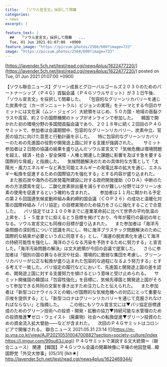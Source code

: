```yaml
---
title:  　「ソウル宣言文」採択して閉幕   
categories:
- news
excerpt: |
  
feature_text: |
  ##  　「ソウル宣言文」採択して閉幕   ...
  Tue, 01 Jun 2021 01:07:00  +0900
feature_image: "https://picsum.photos/2560/600?image=733"
image: "https://picsum.photos/2560/600?image=733"
---
```


[https://lavender.5ch.net/test/read.cgi/news4plus/1622477220/](https://lavender.5ch.net/test/read.cgi/news4plus/1622477220/)
posted on Tue, 01 Jun 2021 01:07:00  +0900

<!--more-->

【ソウル聯合ニュース】グリーン成長とグローバルゴールズ２０３０のためのパートナーシップ（Ｐ４Ｇ）首脳会議（Ｐ４Ｇソウルサミット）が３１日午後、「ソウル宣言文」を採択して閉幕した。 　「包容的なグリーンリカバリーを通じた炭素中立（カーボンニュートラル）ビジョンの実現」をテーマとする今回のサミットには文在寅（ムン・ジェイン）大統領をはじめ、５０カ国・地域の首脳クラスや高官、約２０の国際機関のトップがオンラインで参加した。 　韓国で開かれた初の環境分野の多国間首脳会議であり、２０１８年に続く２回目のＰ４Ｇサミットで、参加者は会議期間中、包容的なグリーンリカバリー、炭素中立、官民の協力に向けた意思と行動計画を示した。 　特に包容的なグリーンリカバリーのための先進国の役割や開発途上国に対する支援が強調された。　 　サミット参加者は２日間の協議の結果を盛り込んだソウル宣言文で「気候危機は環境問題を超え、経済・社会・安全保障・人権と関連した課題に影響を及ぼす急を要する国際的な脅威」と指摘した。 　気候問題解決のための具体的な方策として「太陽光・風力エネルギーなど再生可能エネルギーの発電比率の拡大を通じ、エネルギー転換を促進するための国際協力を強化する」とする内容が盛り込まれた。 　また脱石炭や海外の石炭発電所建設に対する政府開発援助（ＯＤＡ）中断のための方法摸索を促し、二酸化炭素排出量を減らすのが難しい分野ではクリーン水素の使用を促進するという確約も含まれた。　 　参加者は１１月に開かれる予定の第２６回国連気候変動枠組み条約締約国会議（ＣＯＰ２６）の成功と温暖化対策の国際枠組み「パリ協定」の目標実現のため協力をさらに強化することで合意した。 　パリ協定では２１００年までに産業革命前に比べて世界の平均気温の上昇を、１・５度までに抑えるとう目標を掲げており、今年が履行の最初の年となる。ソウル宣言文にも同様の目標が盛り込まれた。 　また参加者は「海洋汚染問題の深刻性について認識を共にし、特に海洋プラスチック問題解決のために国際的な結束が必要という点に同意する」とし、「海運の脱炭素化を通じて海洋の持続可能性を強化し、海洋のさらなる汚染を予防するために努力する」と宣言した。「海洋汚染問題の解決」は文大統領が今回の会議で提案した。 　さらに参加者は「個別の国の異なる状況や社会、環境的に脆弱な集団を考慮し、グリーンリカバリーが公正な転換が盛り込まれた包容的な過程になるよう努力する」とする考えで一致した。パリ協定の履行などにおいて、先進国と開発途上国の差を認め、開発途上国に対する支援努力を傾けるという意味と受け止められる。 　サミット開催国の韓国は「包容性強化」を目標に、気候先導国と開発途上国がそろって参加できる共同の文案を導き出すため注力したと伝えられた。 　また参加者は「新型コロナウイルスとの戦いが国際的な気候危機への対応にとって重要な示唆を提供する」とし「新型コロナはグリーンリカバリーを通じて克服されなければならない」と指摘した。　 　この他にもソウル宣言文には▼パリ協定目標達成のためのグリーン技術への投資・開発・拡散の協力▼持続可能な水管理のための投資推進▼ゼロ・ウェイスト（廃棄物）社会への転換促進▼グリーン投資のための資金流入拡大督励——などが含まれた。 　次回のＰ４Ｇサミットはコロンビアで開催される。 聯合ニュース 2021.05.31 23:14 ![](https://m-jp.yna.co.kr/view/AJP20210531004700882?section=society-culture/index [https://i.imgur.com/99su63J.jpg)](https://i.imgur.com/99su63J.jpg)) Ｐ４Ｇサミットで演説する文大統領＝（聯合ニュース） 関連 【韓国】Ｐ４Ｇソウル会議の開幕映像に平壌の地図登場…韓国野党「外交大惨事」[05/31] [Ikh★] http://lavender.5ch.net/test/read.cgi/news4plus/1622469344/
